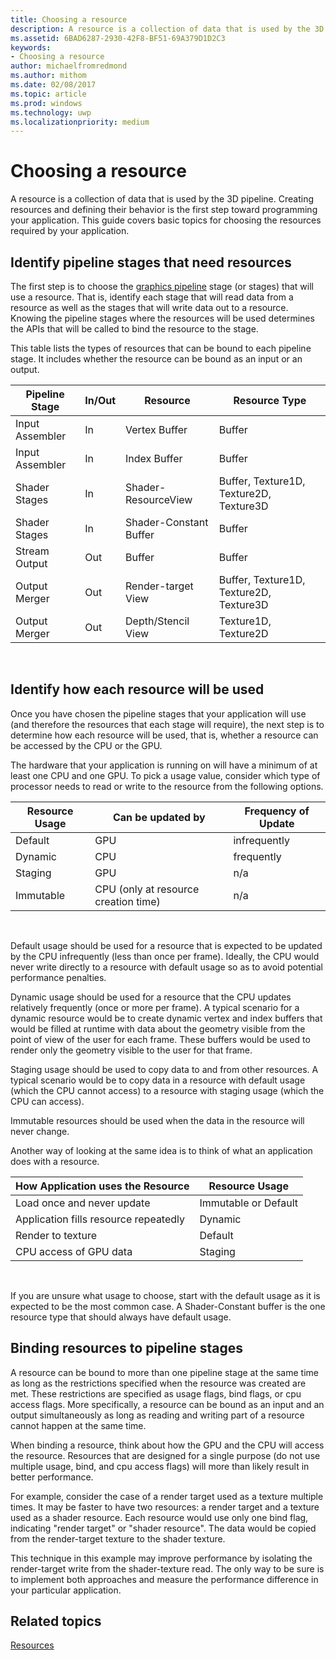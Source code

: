 ```yaml
---
title: Choosing a resource
description: A resource is a collection of data that is used by the 3D pipeline.
ms.assetid: 6BAD6287-2930-42F8-BF51-69A379D1D2C3
keywords:
- Choosing a resource
author: michaelfromredmond
ms.author: mithom
ms.date: 02/08/2017
ms.topic: article
ms.prod: windows
ms.technology: uwp
ms.localizationpriority: medium
---
```


# Choosing a resource


A resource is a collection of data that is used by the 3D pipeline. Creating resources and defining their behavior is the first step toward programming your application. This guide covers basic topics for choosing the resources required by your application.

## <span id="Identify_Binding"></span><span id="identify_binding"></span><span id="IDENTIFY_BINDING"></span>Identify pipeline stages that need resources


The first step is to choose the [graphics pipeline](graphics-pipeline.md) stage (or stages) that will use a resource. That is, identify each stage that will read data from a resource as well as the stages that will write data out to a resource. Knowing the pipeline stages where the resources will be used determines the APIs that will be called to bind the resource to the stage.

This table lists the types of resources that can be bound to each pipeline stage. It includes whether the resource can be bound as an input or an output.

| Pipeline Stage  | In/Out | Resource               | Resource Type                           |
|-----------------|--------|------------------------|-----------------------------------------|
| Input Assembler | In     | Vertex Buffer          | Buffer                                  |
| Input Assembler | In     | Index Buffer           | Buffer                                  |
| Shader Stages   | In     | Shader-ResourceView    | Buffer, Texture1D, Texture2D, Texture3D |
| Shader Stages   | In     | Shader-Constant Buffer | Buffer                                  |
| Stream Output   | Out    | Buffer                 | Buffer                                  |
| Output Merger   | Out    | Render-target View     | Buffer, Texture1D, Texture2D, Texture3D |
| Output Merger   | Out    | Depth/Stencil View     | Texture1D, Texture2D                    |

 

## <span id="Identify_Usage"></span><span id="identify_usage"></span><span id="IDENTIFY_USAGE"></span>Identify how each resource will be used


Once you have chosen the pipeline stages that your application will use (and therefore the resources that each stage will require), the next step is to determine how each resource will be used, that is, whether a resource can be accessed by the CPU or the GPU.

The hardware that your application is running on will have a minimum of at least one CPU and one GPU. To pick a usage value, consider which type of processor needs to read or write to the resource from the following options.

| Resource Usage | Can be updated by                    | Frequency of Update |
|----------------|--------------------------------------|---------------------|
| Default        | GPU                                  | infrequently        |
| Dynamic        | CPU                                  | frequently          |
| Staging        | GPU                                  | n/a                 |
| Immutable      | CPU (only at resource creation time) | n/a                 |

 

Default usage should be used for a resource that is expected to be updated by the CPU infrequently (less than once per frame). Ideally, the CPU would never write directly to a resource with default usage so as to avoid potential performance penalties.

Dynamic usage should be used for a resource that the CPU updates relatively frequently (once or more per frame). A typical scenario for a dynamic resource would be to create dynamic vertex and index buffers that would be filled at runtime with data about the geometry visible from the point of view of the user for each frame. These buffers would be used to render only the geometry visible to the user for that frame.

Staging usage should be used to copy data to and from other resources. A typical scenario would be to copy data in a resource with default usage (which the CPU cannot access) to a resource with staging usage (which the CPU can access).

Immutable resources should be used when the data in the resource will never change.

Another way of looking at the same idea is to think of what an application does with a resource.

| How Application uses the Resource     | Resource Usage       |
|---------------------------------------|----------------------|
| Load once and never update            | Immutable or Default |
| Application fills resource repeatedly | Dynamic              |
| Render to texture                     | Default              |
| CPU access of GPU data                | Staging              |

 

If you are unsure what usage to choose, start with the default usage as it is expected to be the most common case. A Shader-Constant buffer is the one resource type that should always have default usage.

## <span id="Resource_Types_and_Pipeline_stages"></span><span id="resource_types_and_pipeline_stages"></span><span id="RESOURCE_TYPES_AND_PIPELINE_STAGES"></span>Binding resources to pipeline stages


A resource can be bound to more than one pipeline stage at the same time as long as the restrictions specified when the resource was created are met. These restrictions are specified as usage flags, bind flags, or cpu access flags. More specifically, a resource can be bound as an input and an output simultaneously as long as reading and writing part of a resource cannot happen at the same time.

When binding a resource, think about how the GPU and the CPU will access the resource. Resources that are designed for a single purpose (do not use multiple usage, bind, and cpu access flags) will more than likely result in better performance.

For example, consider the case of a render target used as a texture multiple times. It may be faster to have two resources: a render target and a texture used as a shader resource. Each resource would use only one bind flag, indicating "render target" or "shader resource". The data would be copied from the render-target texture to the shader texture.

This technique in this example may improve performance by isolating the render-target write from the shader-texture read. The only way to be sure is to implement both approaches and measure the performance difference in your particular application.

## <span id="related-topics"></span>Related topics


[Resources](resources.md)

 

 




